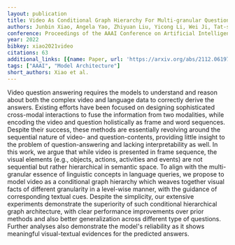 ```yaml
---
layout: publication
title: Video As Conditional Graph Hierarchy For Multi-granular Question Answering
authors: Junbin Xiao, Angela Yao, Zhiyuan Liu, Yicong Li, Wei Ji, Tat-seng Chua
conference: Proceedings of the AAAI Conference on Artificial Intelligence
year: 2022
bibkey: xiao2021video
citations: 63
additional_links: [{name: Paper, url: 'https://arxiv.org/abs/2112.06197'}]
tags: ["AAAI", "Model Architecture"]
short_authors: Xiao et al.
---
```

Video question answering requires the models to understand and reason about
both the complex video and language data to correctly derive the answers.
Existing efforts have been focused on designing sophisticated cross-modal
interactions to fuse the information from two modalities, while encoding the
video and question holistically as frame and word sequences. Despite their
success, these methods are essentially revolving around the sequential nature
of video- and question-contents, providing little insight to the problem of
question-answering and lacking interpretability as well. In this work, we argue
that while video is presented in frame sequence, the visual elements (e.g.,
objects, actions, activities and events) are not sequential but rather
hierarchical in semantic space. To align with the multi-granular essence of
linguistic concepts in language queries, we propose to model video as a
conditional graph hierarchy which weaves together visual facts of different
granularity in a level-wise manner, with the guidance of corresponding textual
cues. Despite the simplicity, our extensive experiments demonstrate the
superiority of such conditional hierarchical graph architecture, with clear
performance improvements over prior methods and also better generalization
across different type of questions. Further analyses also demonstrate the
model's reliability as it shows meaningful visual-textual evidences for the
predicted answers.